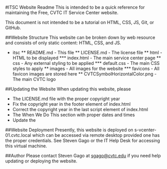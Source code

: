 #ITSC Website Readme
This is intended to be a quick reference for
maintaining the Free, CVTC IT Service Center website.

This document is not intended to be a tutorial on
HTML, CSS, JS, Git, or GitHub.

##Website Structure
This website can be broken down by web resource
and consists of only static content: HTML, CSS, and JS.
* itsc
** README.md - This file
** LICENSE.md - The license file
** html - HTML to be displayed
*** index.html - The main service center page
** css - Any external styling to be applied
*** default.css - The main CSS styles to apply
** images - All images for the website
*** favicons - All favicon images are stored here
** CVTCSymbolHorizontalColor.png - The main CVTC logo

##Updating the Website
When updating this website, please
* The LICENSE.md file with the proper copyright year
* Fix the copyright year in the footer element of index.html
* Correct the copyright year in the last script element of index.html
* The When We Do This section with proper dates and times
* Update the 

##Website Deployment
Presently, this website is deployed on s-vcenter-01.cvtc.local which
can be accessed via remote desktop provided one has
the proper credentials.  See Steven Gago or
the IT Help Desk for accessing this virtual machine.

##Author
Please contact Steven Gago at sgago@cvtc.edu if you need
help updating or deploying the website.
